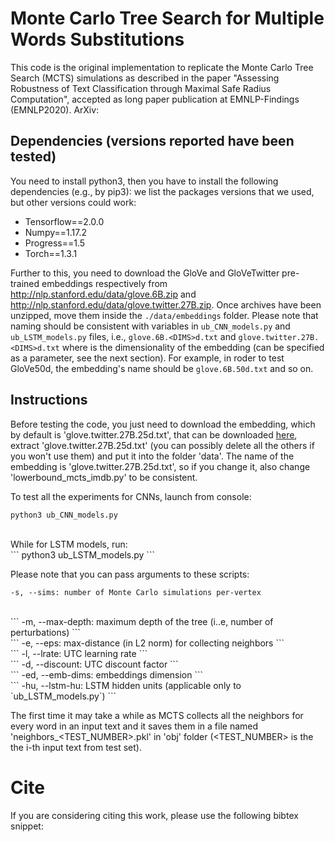 # Monte Carlo Tree Search for Multiple Words Substitutions
This code is the original implementation to replicate the Monte Carlo Tree Search (MCTS) simulations as described in the paper "Assessing Robustness of Text Classification through Maximal Safe Radius Computation", accepted as long paper publication at EMNLP-Findings (EMNLP2020).
ArXiv: <link>

## Dependencies (versions reported have been tested)
You need to install python3, then you have to install the following dependencies (e.g., by pip3): we list the packages versions that we used, but other versions could work:
- Tensorflow==2.0.0
- Numpy==1.17.2
- Progress==1.5
- Torch==1.3.1

Further to this, you need to download the GloVe and GloVeTwitter pre-trained embeddings respectively from http://nlp.stanford.edu/data/glove.6B.zip and http://nlp.stanford.edu/data/glove.twitter.27B.zip. Once archives have been unzipped, move them inside the ```./data/embeddings``` folder. Please note that naming should be consistent with variables in `ub_CNN_models.py` and `ub_LSTM_models.py` files, i.e., `glove.6B.<DIMS>d.txt` and `glove.twitter.27B.<DIMS>d.txt` where <DIMS> is the dimensionality of the embedding (can be specified as a parameter, see the next section). For example, in roder to test GloVe50d, the embedding's name should be `glove.6B.50d.txt` and so on.

## Instructions
Before testing the code, you just need to download the embedding, which by default is 'glove.twitter.27B.25d.txt', that can be downloaded <a href="http://nlp.stanford.edu/data/glove.twitter.27B.zip">here</a>, extract 'glove.twitter.27B.25d.txt' (you can possibly delete all the others if you won't use them) and put it into the folder 'data'. The name of the embedding is 
'glove.twitter.27B.25d.txt', so if you change it, also change 'lowerbound_mcts_imdb.py' to be consistent.

To test all the experiments for CNNs, launch from console:
<br/>
```
python3 ub_CNN_models.py
```
<br/>
While for LSTM models, run:
<br/>
```
python3 ub_LSTM_models.py
```
<br/>

Please note that you can pass arguments to these scripts:
<br/>
```
-s, --sims: number of Monte Carlo simulations per-vertex
```
<br/>
```
-m, --max-depth: maximum depth of the tree (i..e, number of perturbations)
```
<br/>
```
-e, --eps: max-distance (in L2 norm) for collecting neighbors
```
<br/>
```
-l, --lrate: UTC learning rate
```
<br/>
```
-d, --discount: UTC discount factor
```
<br/>
```
-ed, --emb-dims: embeddings dimension
```
<br/>
```
-hu, --lstm-hu: LSTM hidden units (applicable only to `ub_LSTM_models.py`)
```
<br/>

The first time it may take a while as MCTS collects all the neighbors for every word in an input text and it saves them in a file named 'neighbors_<TEST_NUMBER>.pkl' in 'obj' folder (<TEST_NUMBER> is the the i-th input text from test set). 

# Cite
If you are considering citing this work, please use the following bibtex snippet:
<INSERT-PAPER-BIBTEX>